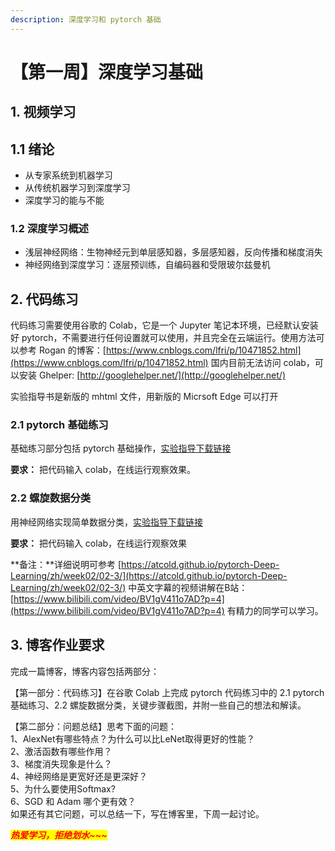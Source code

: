 ```yaml
---
description: 深度学习和 pytorch 基础
---
```


# 【第一周】深度学习基础

## 1. 视频学习 <a href="#2263161044" id="2263161044"></a>

## 1.1 绪论 <a href="#1109151274" id="1109151274"></a>

* 从专家系统到机器学习
* 从传统机器学习到深度学习
* 深度学习的能与不能

### 1.2 深度学习概述 <a href="#3522438213" id="3522438213"></a>

* 浅层神经网络：生物神经元到单层感知器，多层感知器，反向传播和梯度消失
* 神经网络到深度学习：逐层预训练，自编码器和受限玻尔兹曼机



## 2. 代码练习 <a href="#2549113973" id="2549113973"></a>

代码练习需要使用谷歌的 Colab，它是一个 Jupyter 笔记本环境，已经默认安装好 pytorch，不需要进行任何设置就可以使用，并且完全在云端运行。使用方法可以参考 Rogan 的博客：[https://www.cnblogs.com/lfri/p/10471852.html](https://www.cnblogs.com/lfri/p/10471852.html) 国内目前无法访问 colab，可以安装 Ghelper: [http://googlehelper.net/](http://googlehelper.net/)

实验指导书是新版的 mhtml 文件，用新版的 Micrsoft Edge 可以打开

### 2.1 pytorch 基础练习 <a href="#3901973940" id="3901973940"></a>

基础练习部分包括 pytorch 基础操作，[实验指导下载链接](https://gaopursuit.oss-cn-beijing.aliyuncs.com/202010/AIexp/02%20-%20PyTorch%E5%9F%BA%E7%A1%80.mhtml)

**要求：** 把代码输入 colab，在线运行观察效果。

### 2.2 螺旋数据分类 <a href="#659960405" id="659960405"></a>

用神经网络实现简单数据分类，[实验指导下载链接](https://gaopursuit.oss-cn-beijing.aliyuncs.com/202010/AIexp/03%20-%20%E8%9E%BA%E6%97%8B%E6%95%B0%E6%8D%AE%E5%88%86%E7%B1%BB.mhtml)

**要求：** 把代码输入 colab，在线运行观察效果

**备注：**详细说明可参考 [https://atcold.github.io/pytorch-Deep-Learning/zh/week02/02-3/](https://atcold.github.io/pytorch-Deep-Learning/zh/week02/02-3/) 中英文字幕的视频讲解在B站：[https://www.bilibili.com/video/BV1gV411o7AD?p=4](https://www.bilibili.com/video/BV1gV411o7AD?p=4) 有精力的同学可以学习。



## 3. 博客作业要求 <a href="#wu3vr" id="wu3vr"></a>

完成一篇博客，博客内容包括两部分：

【第一部分：代码练习】在谷歌 Colab 上完成 pytorch 代码练习中的 2.1 pytorch基础练习、2.2 螺旋数据分类，关键步骤截图，并附一些自己的想法和解读。

【第二部分：问题总结】思考下面的问题：\
1、AlexNet有哪些特点？为什么可以比LeNet取得更好的性能？ \
2、激活函数有哪些作用？\
3、梯度消失现象是什么？\
4、神经网络是更宽好还是更深好？\
5、为什么要使用Softmax? \
6、SGD 和 Adam 哪个更有效？ \
如果还有其它问题，可以总结一下，写在博客里，下周一起讨论。



_<mark style="color:red;">**热爱学习，拒绝划水\~\~\~**</mark>_
